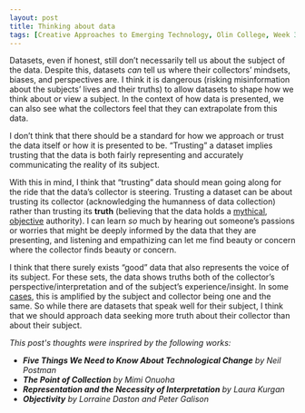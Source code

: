 ```yaml
---
layout: post
title: Thinking about data
tags: [Creative Approaches to Emerging Technology, Olin College, Week 3, prompted thinking]
---
```


Datasets, even if honest, still don’t necessarily tell us about the subject of the data. Despite this, datasets *can* tell us
where their collectors’ mindsets, biases, and perspectives are. I think it is dangerous (risking misinformation about the 
subjects’ lives and their truths) to allow datasets to shape how we think about or view a subject. In the context of how 
data is presented, we can also see what the collectors feel that they can extrapolate from this data.

I don’t think that there should be a standard for how we approach or trust the data itself or how it is presented to be. 
“Trusting” a dataset implies trusting that the data is both fairly representing and accurately communicating the reality 
of its subject.

With this in mind, I think that “trusting” data should mean going along for the ride that the data’s collector is steering.
Trusting a dataset can be about trusting its collector (acknowledging the humanness of data collection) rather than trusting
its **truth** (believing that the data holds a [mythical](http://web.cs.ucdavis.edu/~rogaway/classes/188/materials/postman.pdf), [objective](https://mitpress.mit.edu/books/objectivity) authority). I can learn *so* much by hearing out someone’s 
passions or worries that might be deeply informed by the data that they are presenting, and listening and empathizing can 
let me find beauty or concern where the collector finds beauty or concern. 

I think that there surely exists “good” data that also represents the voice of its subject. For these sets, the data shows truths both of the collector’s perspective/interpretation and of the subject’s experience/insight. In some [cases](http://www.dear-data.com/theproject), this is amplified by the subject and collector being one and the same. So while there are datasets that speak well for their subject, I think that we should approach data seeking more truth about their collector than about their subject. 



*This post's thoughts were insprired by the following works:*
 - ***Five Things We Need to Know About Technological Change** by Neil Postman*
 - ***The Point of Collection** by Mimi Onuoha*
 - ***Representation and the Necessity of Interpretation** by Laura Kurgan*
 - ***Objectivity** by Lorraine Daston and Peter Galison*
 

